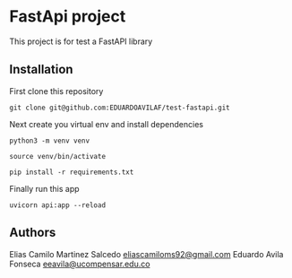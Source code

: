 # FastApi project

This project is for test a FastAPI library

## Installation

First clone this repository

```shell
git clone git@github.com:EDUARDOAVILAF/test-fastapi.git
```

Next create you virtual env and install dependencies

```shell
python3 -m venv venv
```

```shell
source venv/bin/activate
```

```shell
pip install -r requirements.txt
```

Finally run this app

```shell
uvicorn api:app --reload
```

## Authors

Elias Camilo Martinez Salcedo <eliascamiloms92@gmail.com>
Eduardo Avila Fonseca <eeavila@ucompensar.edu.co>